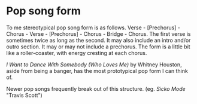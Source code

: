 # Pop song form
To me stereotypical pop song form is as follows. Verse - [Prechorus] - Chorus - Verse - [Prechorus] - Chorus - Bridge - Chorus. The first verse is sometimes twice as long as the second. It may also include an intro and/or outro section. It may or may not include a prechorus. The form is a little bit like a roller-coaster, with energy cresting at each chorus.

*I Want to Dance With Somebody (Who Loves Me)* by Whitney Houston, aside from being a banger, has the most prototypical pop form I can think of.

Newer pop songs frequently break out of this structure. (eg. *Sicko Mode* "Travis Scott")